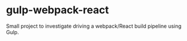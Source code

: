 # gulp-webpack-react
Small project to investigate driving a webpack/React build pipeline using Gulp.
